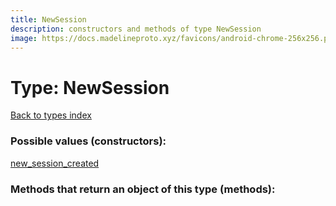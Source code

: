 ```yaml
---
title: NewSession
description: constructors and methods of type NewSession
image: https://docs.madelineproto.xyz/favicons/android-chrome-256x256.png
---
```

# Type: NewSession  
[Back to types index](index.md)



### Possible values (constructors):

[new\_session\_created](../constructors/new_session_created.md)  



### Methods that return an object of this type (methods):



